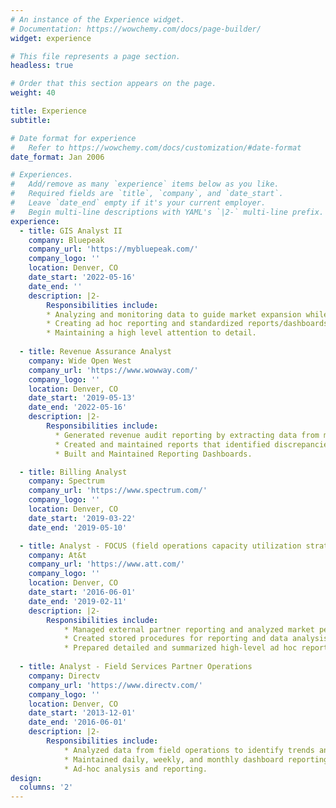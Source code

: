 ```yaml
---
# An instance of the Experience widget.
# Documentation: https://wowchemy.com/docs/page-builder/
widget: experience

# This file represents a page section.
headless: true

# Order that this section appears on the page.
weight: 40

title: Experience
subtitle:

# Date format for experience
#   Refer to https://wowchemy.com/docs/customization/#date-format
date_format: Jan 2006

# Experiences.
#   Add/remove as many `experience` items below as you like.
#   Required fields are `title`, `company`, and `date_start`.
#   Leave `date_end` empty if it's your current employer.
#   Begin multi-line descriptions with YAML's `|2-` multi-line prefix.
experience:
  - title: GIS Analyst II
    company: Bluepeak
    company_url: 'https://mybluepeak.com/'
    company_logo: ''
    location: Denver, CO
    date_start: '2022-05-16'
    date_end: ''
    description: |2-
        Responsibilities include:
        * Analyzing and monitoring data to guide market expansion while ensuring consumable data to the GIS team.
        * Creating ad hoc reporting and standardized reports/dashboards.
        * Maintaining a high level attention to detail.
        
  - title: Revenue Assurance Analyst
    company: Wide Open West
    company_url: 'https://www.wowway.com/'
    company_logo: ''
    location: Denver, CO
    date_start: '2019-05-13'
    date_end: '2022-05-16'
    description: |2-
        Responsibilities include:
          * Generated revenue audit reporting by extracting data from multiple data sources while analyzing results to identify errors and opportunities for revenue recovery.
          * Created and maintained reports that identified discrepancies within multiple systems (Billing, Data Warehouse, etc.) and quantified the financial impact. 
          * Built and Maintained Reporting Dashboards.

  - title: Billing Analyst
    company: Spectrum
    company_url: 'https://www.spectrum.com/'
    company_logo: ''
    location: Denver, CO
    date_start: '2019-03-22'
    date_end: '2019-05-10'

  - title: Analyst - FOCUS (field operations capacity utilization strategy)
    company: At&t
    company_url: 'https://www.att.com/'
    company_logo: ''
    location: Denver, CO
    date_start: '2016-06-01'
    date_end: '2019-02-11'
    description: |2-
        Responsibilities include:
            * Managed external partner reporting and analyzed market performance. 
            * Created stored procedures for reporting and data analysis.
            * Prepared detailed and summarized high-level ad hoc reports for both internal and external departments/partners.
  
  - title: Analyst - Field Services Partner Operations
    company: Directv
    company_url: 'https://www.directv.com/'
    company_logo: ''
    location: Denver, CO
    date_start: '2013-12-01'
    date_end: '2016-06-01'
    description: |2-
        Responsibilities include:
            * Analyzed data from field operations to identify trends and report business opportunities to increase efficiency.
            * Maintained daily, weekly, and monthly dashboard reporting as well as managing action plan reporting by market and sales channels.
            * Ad-hoc analysis and reporting.
design:
  columns: '2'
---
```

